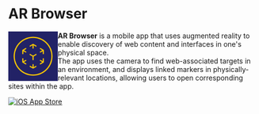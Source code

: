 AR Browser
==========

[<img src="arbrowser/Assets.xcassets/AppIcon.appiconset/ItunesArtwork@2x.png" alt="AR Browser" height="100" align="left">](https://github.com/lab11/ar-browser)

<b>AR Browser</b> is a mobile app that uses augmented reality to enable discovery of web content and interfaces in one's physical space.<br/>
The app uses the camera to find web-associated targets in an environment, and displays linked markers in physically-relevant locations, allowing users to open corresponding sites within the app.

[<img src="https://linkmaker.itunes.apple.com/assets/shared/badges/en-us/appstore-lrg.svg" alt="iOS App Store" height=39 />](https://itunes.apple.com/us/app/ar-browser-lab11/id1453746316)
